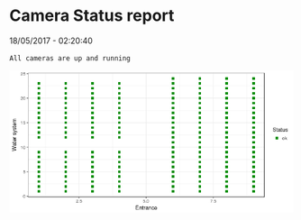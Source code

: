 Camera Status report
================
18/05/2017 - 02:20:40

    All cameras are up and running

![](camreport_files/figure-markdown_github/unnamed-chunk-2-1.png)
